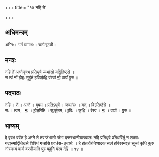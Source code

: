 +++
title = "१४ नहि ते"

+++
## अधिमन्त्रम्
अग्निः। भर्गः प्रागाथः। सतो बृहती।

## मन्त्रः
न॒हि ते॑ अग्ने वृषभ प्रति॒धृषे॒ जम्भा॑सो॒ यद्वि॒तिष्ठ॑से ।  
स त्वं नो॑ होतः॒ सुहु॑तं ह॒विष्कृ॑धि॒ वंस्वा॑ नो॒ वार्या॑ पु॒रु ॥

## पदपाठः
न॒हि । ते॒ । अ॒ग्ने॒ । वृ॒ष॒भ॒ । प्र॒ति॒ऽधृषे॑ । जम्भा॑सः । यत् । वि॒ऽतिष्ठ॑से ।  
सः । त्वम् । नः॒ । हो॒त॒रिति॑ । सुऽहु॑तम् । ह॒विः । कृ॒धि॒ । वंस्व॑ । नः॒ । वार्या॑ । पु॒रु ॥

## भाष्यम्
हे वृषभ वर्षक हे अग्ने ते तव जंभासो जंभा दन्तस्थानीयाज्वालाः नहि प्रतिधृषे प्रतिधर्षितुं न शक्याः यद्यस्माद्वितिष्ठसे विविधं गच्छसि प्रवर्धस- इत्यर्थः । हे होतर्होमनिष्पादक सत्वं हविरस्मद्दत्तं सुहुतं कृधि कुरु नोस्मभ्यं वार्या वरणीयानि पुरु बहूनि वंस्व देहि ॥ १४ ॥